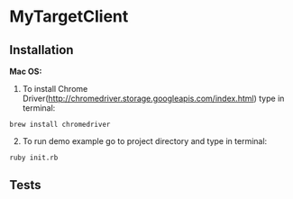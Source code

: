 # MyTargetClient

## Installation

**Mac OS:**

1. To install Chrome Driver(http://chromedriver.storage.googleapis.com/index.html) type in terminal:
```
brew install chromedriver
```
2. To run demo example go to project directory and type in terminal:
```
ruby init.rb
```

## Tests


